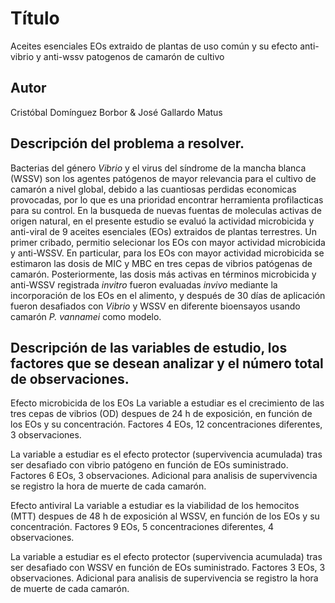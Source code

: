 # Título
Aceites esenciales EOs extraido de plantas de uso común y su efecto anti-vibrio y anti-wssv patogenos de camarón de cultivo 

## Autor
Cristóbal Domínguez Borbor & José Gallardo Matus

## Descripción del problema a resolver.
Bacterias del género _Vibrio_ y el virus del síndrome de la mancha blanca (WSSV) son los agentes patógenos de mayor relevancia para el cultivo de camarón a nivel global, debido a las cuantiosas perdidas economicas provocadas, por lo que es una prioridad encontrar herramienta profilacticas para su control. En la busqueda de nuevas fuentas de moleculas activas de origen natural, en el presente estudio se evaluó la actividad microbicida y anti-viral de 9 aceites esenciales (EOs) extraidos de plantas terrestres. Un primer cribado, permitio selecionar los EOs con mayor actividad microbicida y anti-WSSV. En particular, para los EOs con mayor actividad microbicida se estimaron las dosis de MIC y MBC en tres cepas de vibrios patógenas de camarón. Posteriormente, las dosis más activas en términos microbicida y anti-WSSV registrada _invitro_ fueron evaluadas _invivo_ mediante la incorporación de los EOs en el alimento, y después de 30 días de aplicación fueron desafiados con _Vibrio_ y WSSV en diferente bioensayos usando camarón _P. vannamei_ como modelo. 

## Descripción de las variables de estudio, los factores que se desean analizar y el número total de observaciones.
Efecto microbicida de los EOs
La variable a estudiar es el crecimiento de las tres cepas de vibrios (OD) despues de 24 h de exposición, en función de los EOs y su concentración. Factores 4 EOs, 12 concentraciones diferentes, 3 observaciones. 

La variable a estudiar es el efecto protector (supervivencia acumulada) tras ser desafiado con vibrio patógeno en función de EOs suministrado. Factores 6 EOs, 3 observaciones. Adicional para analisis de supervivencia se registro la hora de muerte de cada camarón. 

Efecto antiviral
La variable a estudiar es la viabilidad de los hemocitos (MTT) despues de 48 h de exposición al WSSV, en función de los EOs y su concentración. Factores 9 EOs, 5 concentraciones diferentes, 4 observaciones. 

La variable a estudiar es el efecto protector (supervivencia acumulada) tras ser desafiado con WSSV en función de EOs suministrado. Factores 3 EOs, 3 observaciones. Adicional para analisis de supervivencia se registro la hora de muerte de cada camarón.

